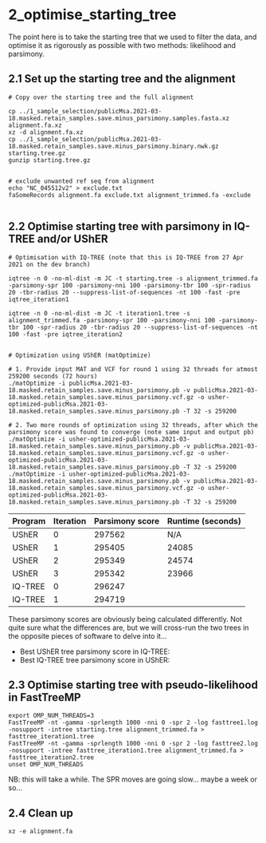 # 2_optimise_starting_tree

The point here is to take the starting tree that we used to filter the data, and optimise it as rigorously as possible with two methods: likelihood and parsimony.


## 2.1 Set up the starting tree and the alignment

```
# Copy over the starting tree and the full alignment

cp ../1_sample_selection/publicMsa.2021-03-18.masked.retain_samples.save.minus_parsimony.samples.fasta.xz alignment.fa.xz
xz -d alignment.fa.xz
cp ../1_sample_selection/publicMsa.2021-03-18.masked.retain_samples.save.minus_parsimony.binary.nwk.gz starting.tree.gz
gunzip starting.tree.gz


# exclude unwanted ref seq from alignment
echo "NC_045512v2" > exclude.txt
faSomeRecords alignment.fa exclude.txt alignment_trimmed.fa -exclude


```


## 2.2 Optimise starting tree with parsimony in IQ-TREE and/or UShER

```
# Optimisation with IQ-TREE (note that this is IQ-TREE from 27 Apr 2021 on the dev branch)

iqtree -n 0 -no-ml-dist -m JC -t starting.tree -s alignment_trimmed.fa -parsimony-spr 100 -parsimony-nni 100 -parsimony-tbr 100 -spr-radius 20 -tbr-radius 20 --suppress-list-of-sequences -nt 100 -fast -pre iqtree_iteration1

iqtree -n 0 -no-ml-dist -m JC -t iteration1.tree -s alignment_trimmed.fa -parsimony-spr 100 -parsimony-nni 100 -parsimony-tbr 100 -spr-radius 20 -tbr-radius 20 --suppress-list-of-sequences -nt 100 -fast -pre iqtree_iteration2


# Optimization using UShER (matOptimize)

# 1. Provide input MAT and VCF for round 1 using 32 threads for atmost 259200 seconds (72 hours)
./matOptimize -i publicMsa.2021-03-18.masked.retain_samples.save.minus_parsimony.pb -v publicMsa.2021-03-18.masked.retain_samples.save.minus_parsimony.vcf.gz -o usher-optimized-publicMsa.2021-03-18.masked.retain_samples.save.minus_parsimony.pb -T 32 -s 259200

# 2. Two more rounds of optimization using 32 threads, after which the parsimony score was found to converge (note same input and output pb)
./matOptimize -i usher-optimized-publicMsa.2021-03-18.masked.retain_samples.save.minus_parsimony.pb -v publicMsa.2021-03-18.masked.retain_samples.save.minus_parsimony.vcf.gz -o usher-optimized-publicMsa.2021-03-18.masked.retain_samples.save.minus_parsimony.pb -T 32 -s 259200
./matOptimize -i usher-optimized-publicMsa.2021-03-18.masked.retain_samples.save.minus_parsimony.pb -v publicMsa.2021-03-18.masked.retain_samples.save.minus_parsimony.vcf.gz -o usher-optimized-publicMsa.2021-03-18.masked.retain_samples.save.minus_parsimony.pb -T 32 -s 259200
```




| Program   | Iteration | Parsimony score | Runtime (seconds) |
|-----------|-----------|-----------------|-------------------|
| UShER     | 0         | 297562          | N/A               |
| UShER     | 1         | 295405          | 24085             |
| UShER     | 2         | 295349          | 24574             |
| UShER     | 3         | 295342          | 23966             |
| IQ-TREE   | 0         | 296247          |              	  |
| IQ-TREE   | 1         | 294719          |                   |


These parsimony scores are obviously being calculated differently. Not quite sure what the differences are, but we will cross-run the two trees in the opposite pieces of software to delve into it...

* Best UShER tree parsimony score in IQ-TREE: 
* Best IQ-TREE tree parsimony score in UShER:


## 2.3 Optimise starting tree with pseudo-likelihood in FastTreeMP

```
export OMP_NUM_THREADS=3
FastTreeMP -nt -gamma -sprlength 1000 -nni 0 -spr 2 -log fasttree1.log -nosupport -intree starting.tree alignment_trimmed.fa > fasttree_iteration1.tree
FastTreeMP -nt -gamma -sprlength 1000 -nni 0 -spr 2 -log fasttree2.log -nosupport -intree fasttree_iteration1.tree alignment_trimmed.fa > fasttree_iteration2.tree
unset OMP_NUM_THREADS
```

NB: this will take a while. The SPR moves are going slow... maybe a week or so...


## 2.4 Clean up

```
xz -e alignment.fa
```
